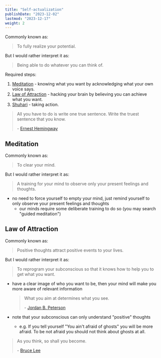 ```yaml
---
title: "Self-actualization"
publishDate: "2023-12-02"
lastmod: "2023-12-17"
weight: 2
---
```


Commonly known as:

> To fully realize your potential.

But I would rather interpret it as:

> Being able to do whatever you can think of.

Required steps:

1. [Meditation](#meditation) - knowing what you want by acknowledging what your
   own voice says.
2. [Law of Attraction](#law-of-attraction) - hacking your brain by believing you
   can achieve what you want.
3. [Shuhari](..) - taking action.

> All you have to do is write one true sentence. Write the truest sentence
> that you know.
>
> \- [Ernest Hemingway](https://www.goodreads.com/quotes/30849-all-you-have-to-do-is-write-one-true-sentence)

## Meditation

Commonly known as:

> To clear your mind.

But I would rather interpret it as:

> A training for your mind to observe only your present feelings and thoughts.

- no need to force yourself to empty your mind, just remind yourself
  to only observe your present feelings and thoughts
  - our minds require some deliberate training to do so (you may search "guided meditation")

## Law of Attraction

Commonly known as:

> Positive thoughts attract positive events to your lives.

But I would rather interpret it as:

> To reprogram your subconscious so that it knows how to help you to get what you want.

- have a clear image of who you want to be, then your mind will make you more
  aware of relevant information

  > What you aim at determines what you see.
  >
  > \- [Jordan B. Peterson](https://www.goodreads.com/quotes/9108708-what-you-aim-at-determines-what-you-see)

- note that your subconscious can only understand "positive" thoughts

  - e.g. If you tell yourself "You ain't afraid of ghosts" you will be more
    afraid. To be not afraid you should not think about ghosts at all.

> As you think, so shall you become.
>
> \- [Bruce Lee](https://www.goodreads.com/quotes/381647-as-you-think-so-shall-you-become)
